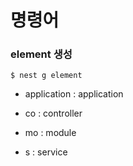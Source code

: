 # 명령어


### element 생성
`$ nest g element`

- application : application

- co : controller
- mo : module
- s : service
